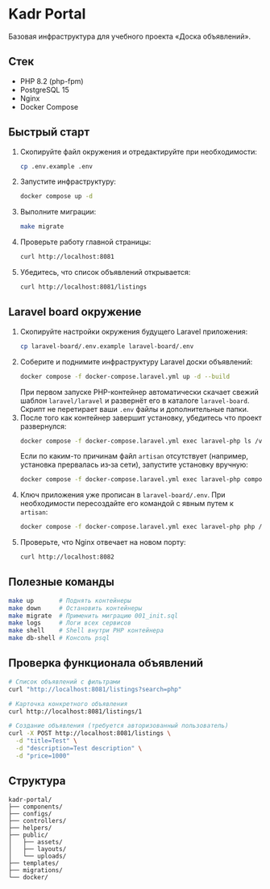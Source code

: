 # Kadr Portal

Базовая инфраструктура для учебного проекта «Доска объявлений».

## Стек
- PHP 8.2 (php-fpm)
- PostgreSQL 15
- Nginx
- Docker Compose

## Быстрый старт
1. Скопируйте файл окружения и отредактируйте при необходимости:
   ```bash
   cp .env.example .env
   ```
2. Запустите инфраструктуру:
   ```bash
   docker compose up -d
   ```
3. Выполните миграции:
   ```bash
   make migrate
   ```
4. Проверьте работу главной страницы:
   ```bash
   curl http://localhost:8081
   ```
5. Убедитесь, что список объявлений открывается:
   ```bash
   curl http://localhost:8081/listings
   ```

## Laravel board окружение

1. Скопируйте настройки окружения будущего Laravel приложения:
   ```bash
   cp laravel-board/.env.example laravel-board/.env
   ```
2. Соберите и поднимите инфраструктуру Laravel доски объявлений:
   ```bash
   docker compose -f docker-compose.laravel.yml up -d --build
   ```
   При первом запуске PHP-контейнер автоматически скачает свежий шаблон `laravel/laravel` и развернёт его в каталоге `laravel-board`. Скрипт не перетирает ваши `.env` файлы и дополнительные папки.
3. После того как контейнер завершит установку, убедитесь что проект развернулся:
   ```bash
   docker compose -f docker-compose.laravel.yml exec laravel-php ls /var/www/html
   ```
   Если по каким-то причинам файл `artisan` отсутствует (например, установка прервалась из‑за сети), запустите установку вручную:
   ```bash
   docker compose -f docker-compose.laravel.yml exec laravel-php composer create-project laravel/laravel .
   ```
4. Ключ приложения уже прописан в `laravel-board/.env`. При необходимости пересоздайте его командой с явным путем к `artisan`:
   ```bash
   docker compose -f docker-compose.laravel.yml exec laravel-php php /var/www/html/artisan key:generate
   ```
5. Проверьте, что Nginx отвечает на новом порту:
   ```bash
   curl http://localhost:8082
   ```

## Полезные команды
```bash
make up       # Поднять контейнеры
make down     # Остановить контейнеры
make migrate  # Применить миграцию 001_init.sql
make logs     # Логи всех сервисов
make shell    # Shell внутри PHP контейнера
make db-shell # Консоль psql
```

## Проверка функционала объявлений

```bash
# Список объявлений с фильтрами
curl "http://localhost:8081/listings?search=php"

# Карточка конкретного объявления
curl http://localhost:8081/listings/1

# Создание объявления (требуется авторизованный пользователь)
curl -X POST http://localhost:8081/listings \
  -d "title=Test" \
  -d "description=Test description" \
  -d "price=1000"
```

## Структура
```
kadr-portal/
├── components/
├── configs/
├── controllers/
├── helpers/
├── public/
│   ├── assets/
│   ├── layouts/
│   └── uploads/
├── templates/
├── migrations/
└── docker/
```
